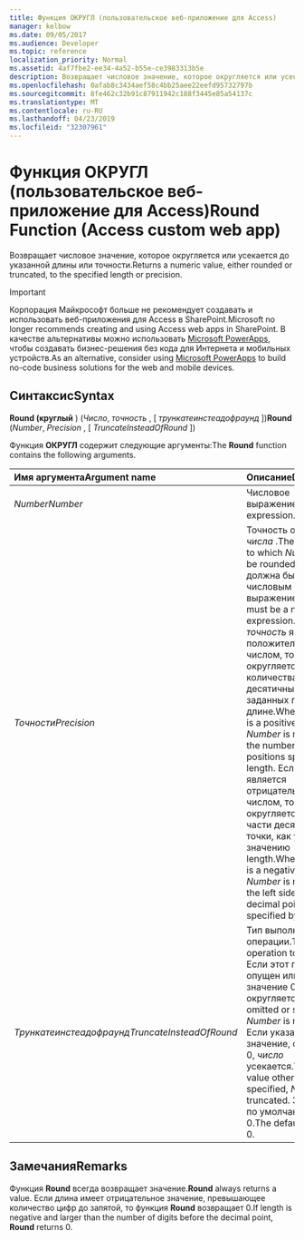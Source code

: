 ```yaml
---
title: Функция ОКРУГЛ (пользовательское веб-приложение для Access)
manager: kelbow
ms.date: 09/05/2017
ms.audience: Developer
ms.topic: reference
localization_priority: Normal
ms.assetid: 4af7fbe2-ee34-4a52-b55e-ce3983313b5e
description: Возвращает числовое значение, которое округляется или усекается до указанной длины или точности.
ms.openlocfilehash: 0afab8c3434aef58c4bb25aee22eefd95732797b
ms.sourcegitcommit: 8fe462c32b91c87911942c188f3445e85a54137c
ms.translationtype: MT
ms.contentlocale: ru-RU
ms.lasthandoff: 04/23/2019
ms.locfileid: "32307961"
---
```

# <a name="round-function-access-custom-web-app"></a><span data-ttu-id="c5f60-103">Функция ОКРУГЛ (пользовательское веб-приложение для Access)</span><span class="sxs-lookup"><span data-stu-id="c5f60-103">Round Function (Access custom web app)</span></span>

<span data-ttu-id="c5f60-104">Возвращает числовое значение, которое округляется или усекается до указанной длины или точности.</span><span class="sxs-lookup"><span data-stu-id="c5f60-104">Returns a numeric value, either rounded or truncated, to the specified length or precision.</span></span>
  
> [!IMPORTANT]
> <span data-ttu-id="c5f60-105">Корпорация Майкрософт больше не рекомендует создавать и использовать веб-приложения для Access в SharePoint.</span><span class="sxs-lookup"><span data-stu-id="c5f60-105">Microsoft no longer recommends creating and using Access web apps in SharePoint.</span></span> <span data-ttu-id="c5f60-106">В качестве альтернативы можно использовать [Microsoft PowerApps](https://powerapps.microsoft.com/en-us/), чтобы создавать бизнес-решения без кода для Интернета и мобильных устройств.</span><span class="sxs-lookup"><span data-stu-id="c5f60-106">As an alternative, consider using [Microsoft PowerApps](https://powerapps.microsoft.com/en-us/) to build no-code business solutions for the web and mobile devices.</span></span> 
  
## <a name="syntax"></a><span data-ttu-id="c5f60-107">Синтаксис</span><span class="sxs-lookup"><span data-stu-id="c5f60-107">Syntax</span></span>

 <span data-ttu-id="c5f60-108">**Round (круглый** ) (*Число*, *точность* , [ *трункатеинстеадофраунд* ])</span><span class="sxs-lookup"><span data-stu-id="c5f60-108">**Round** (*Number*, *Precision*  , [  *TruncateInsteadOfRound*  ])</span></span> 
  
<span data-ttu-id="c5f60-109">Функция **ОКРУГЛ** содержит следующие аргументы:</span><span class="sxs-lookup"><span data-stu-id="c5f60-109">The **Round** function contains the following arguments.</span></span> 
  
|<span data-ttu-id="c5f60-110">**Имя аргумента**</span><span class="sxs-lookup"><span data-stu-id="c5f60-110">**Argument name**</span></span>|<span data-ttu-id="c5f60-111">**Описание**</span><span class="sxs-lookup"><span data-stu-id="c5f60-111">**Description**</span></span>|
|:-----|:-----|
| <span data-ttu-id="c5f60-112">*Number*</span><span class="sxs-lookup"><span data-stu-id="c5f60-112">*Number*</span></span>  <br/> |<span data-ttu-id="c5f60-113">Числовое выражение.</span><span class="sxs-lookup"><span data-stu-id="c5f60-113">A numeric expression.</span></span>  <br/> |
| <span data-ttu-id="c5f60-114">*Точности*</span><span class="sxs-lookup"><span data-stu-id="c5f60-114">*Precision*</span></span>  <br/> |<span data-ttu-id="c5f60-115">Точность округления *числа* .</span><span class="sxs-lookup"><span data-stu-id="c5f60-115">The precision to which  *Number*  is to be rounded.</span></span>  <span data-ttu-id="c5f60-116">*Точность* должна быть числовым выражением.</span><span class="sxs-lookup"><span data-stu-id="c5f60-116">*Precision*  must be a numeric expression.</span></span> <span data-ttu-id="c5f60-117">Если *точность* является положительным числом, то *число* округляется до количества десятичных позиций, заданных по длине.</span><span class="sxs-lookup"><span data-stu-id="c5f60-117">When  *Precision*  is a positive number,  *Number*  is rounded to the number of decimal positions specified by length.</span></span> <span data-ttu-id="c5f60-118">Если *точность* является отрицательным числом, то *число* округляется в левой части десятичной точки, как указано по значению length.</span><span class="sxs-lookup"><span data-stu-id="c5f60-118">When  *Precision*  is a negative number,  *Number*  is rounded on the left side of the decimal point, as specified by length.</span></span>  <br/> |
| <span data-ttu-id="c5f60-119">*Трункатеинстеадофраунд*</span><span class="sxs-lookup"><span data-stu-id="c5f60-119">*TruncateInsteadOfRound*</span></span>  <br/> |<span data-ttu-id="c5f60-120">Тип выполняемой операции.</span><span class="sxs-lookup"><span data-stu-id="c5f60-120">The type of operation to perform.</span></span> <span data-ttu-id="c5f60-121">Если этот параметр опущен или не задано значение 0, то *число* округляется.</span><span class="sxs-lookup"><span data-stu-id="c5f60-121">When omitted or set to 0,  *Number*  is rounded.</span></span> <span data-ttu-id="c5f60-122">Если указано значение, отличное от 0, *число* усекается.</span><span class="sxs-lookup"><span data-stu-id="c5f60-122">When a value other than 0 is specified,  *Number*  is truncated.</span></span> <span data-ttu-id="c5f60-123">Значение по умолчанию равно 0.</span><span class="sxs-lookup"><span data-stu-id="c5f60-123">The default value is 0.</span></span>  <br/> |
   
## <a name="remarks"></a><span data-ttu-id="c5f60-124">Замечания</span><span class="sxs-lookup"><span data-stu-id="c5f60-124">Remarks</span></span>

 <span data-ttu-id="c5f60-125">Функция **Round** всегда возвращает значение.</span><span class="sxs-lookup"><span data-stu-id="c5f60-125">**Round** always returns a value.</span></span> <span data-ttu-id="c5f60-126">Если длина имеет отрицательное значение, превышающее количество цифр до запятой, то функция **Round** возвращает 0.</span><span class="sxs-lookup"><span data-stu-id="c5f60-126">If length is negative and larger than the number of digits before the decimal point, **Round** returns 0.</span></span> 
  

